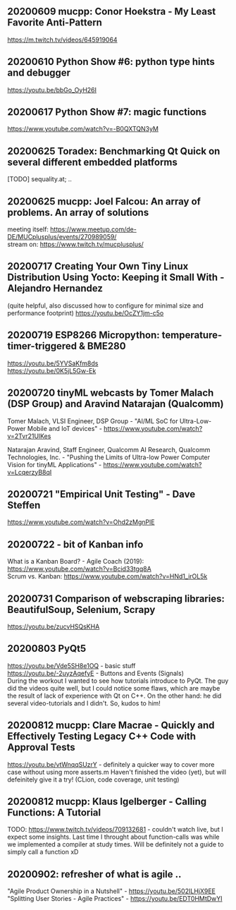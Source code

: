 ## 20200609 mucpp: Conor Hoekstra - My Least Favorite Anti-Pattern
https://m.twitch.tv/videos/645919064

## 20200610 Python Show #6: python type hints and debugger
https://youtu.be/bbGo_OyH26I

## 20200617 Python Show #7: magic functions
https://www.youtube.com/watch?v=-B0QXTQN3yM

## 20200625 Toradex: Benchmarking Qt Quick on several different embedded platforms
[TODO] sequality.at; ..

## 20200625 mucpp: Joel Falcou: An array of problems. An array of solutions
meeting itself: https://www.meetup.com/de-DE/MUCplusplus/events/270989059/  
stream on: https://www.twitch.tv/mucplusplus/

## 20200717 Creating Your Own Tiny Linux Distribution Using Yocto: Keeping it Small With - Alejandro Hernandez
(quite helpful, also discussed how to configure for minimal size and performance footprint)
https://youtu.be/OcZY1jm-c5o

## 20200719 ESP8266 Micropython: temperature- timer-triggered & BME280
https://youtu.be/5YVSaKfm8ds  
https://youtu.be/0K5jL5Gw-Ek

## 20200720 tinyML webcasts by Tomer Malach (DSP Group) and Aravind Natarajan (Qualcomm)
Tomer Malach, VLSI Engineer, DSP Group - "AI/ML SoC for Ultra-Low-Power Mobile and IoT devices" - https://www.youtube.com/watch?v=2Tvr21UlKes

Natarajan Aravind, Staff Engineer, Qualcomm AI Research, Qualcomm Technologies, Inc. - "Pushing the Limits of Ultra-low Power Computer Vision for tinyML Applications" - https://www.youtube.com/watch?v=LcqerzyB8qI

## 20200721 "Empirical Unit Testing" - Dave Steffen
https://www.youtube.com/watch?v=Ohd2zMgnPlE

## 20200722 - bit of Kanban info
What is a Kanban Board? - Agile Coach (2019): https://www.youtube.com/watch?v=Bcid33tgq8A  
Scrum vs. Kanban:  https://www.youtube.com/watch?v=HNd1_irOL5k

## 20200731 Comparison of webscraping libraries: BeautifulSoup, Selenium, Scrapy
https://youtu.be/zucvHSQsKHA

## 20200803 PyQt5
https://youtu.be/Vde5SH8e1OQ - basic stuff  
https://youtu.be/-2uyzAqefyE - Buttons and Events (Signals)  
During the workout I wanted to see how tutorials introduce to PyQt. The guy did the videos quite well, but I could notice some flaws, which are maybe the result of lack of experience with Qt on C++. On the other hand: he did several video-tutorials and I didn't. So, kudos to him!

## 20200812 mucpp: Clare Macrae - Quickly and Effectively Testing Legacy C++ Code with Approval Tests
https://youtu.be/vtWnqqSUzrY - definitely a quicker way to cover more case without using more asserts.m Haven't finished the video (yet), but will defeinitely give it a try!
(CLion, code coverage, unit testing)

## 20200812 mucpp: Klaus Igelberger - Calling Functions: A Tutorial
TODO: https://www.twitch.tv/videos/709132681 - couldn't watch live, but I expect some insights. Last time I throught about function-calls was while we implemented a compiler at study times. Will be definitely not a guide to simply call a function xD

## 20200902: refresher of what is agile ..
"Agile Product Ownership in a Nutshell" - https://youtu.be/502ILHjX9EE  
"Splitting User Stories - Agile Practices" - https://youtu.be/EDT0HMtDwYI  


